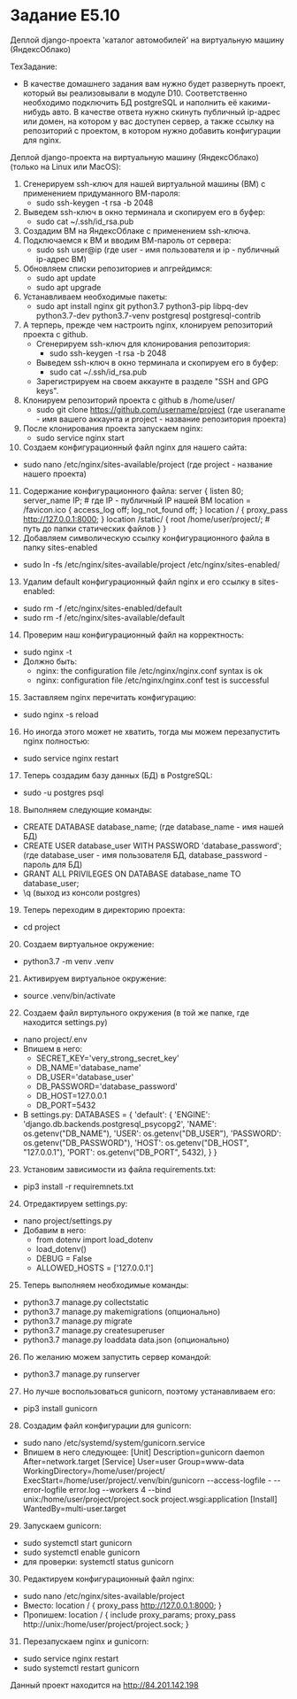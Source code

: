 # Задание E5.10

   Деплой django-проекта 'каталог автомобилей' на виртуальную машину (ЯндексОблако)

   ТехЗадание:
   - В качестве домашнего задания вам нужно будет развернуть проект, который вы реализовывали в модуле D10. Соответственно необходимо подключить БД postgreSQL и наполнить её какими-нибудь авто. В качестве ответа нужно скинуть публичный ip-адрес или домен, на котором у вас доступен сервер, а также ссылку на репозиторий с проектом, в котором нужно добавить конфигурации для nginx.

   Деплой django-проекта на виртуальную машину (ЯндексОблако) (только на Linux или MacOS):
1) Сгенерируем ssh-ключ для нашей виртуальной машины (ВМ) с применением придуманного ВМ-пароля:
   - sudo ssh-keygen -t rsa -b 2048
2) Выведем ssh-ключ в окно терминала и скопируем его в буфер:
   - sudo cat ~/.ssh/id_rsa.pub
3) Создадим ВМ на ЯндексОблаке с применением ssh-ключа.
4) Подключаемся к ВМ и вводим ВМ-пароль от сервера:
   - sudo ssh user@ip (где user - имя пользователя и ip - публичный ip-адрес ВМ)
5) Обновляем списки репозиториев и апгрейдимся:
   - sudo apt update
   - sudo apt upgrade
6) Устанавливаем необходимые пакеты:
   - sudo apt install nginx git python3.7 python3-pip libpq-dev python3.7-dev python3.7-venv postgresql postgresql-contrib
7) А терперь, прежде чем настроить nginx, клонируем репозиторий проекта с github.
   - Сгенерируем ssh-ключ для клонирования репозитория:
      - sudo ssh-keygen -t rsa -b 2048
   - Выведем ssh-ключ в окно терминала и скопируем его в буфер:
       - sudo cat ~/.ssh/id_rsa.pub
   - Зарегистрируем на своем аккаунте в разделе "SSH and GPG keys".
8) Клонируем репозиторий проекта с github в /home/user/
   - sudo git clone https://github.com/username/project (где useraname - имя вашего аккаунта и project - название репозитория проекта)
9) После клонирования проекта запускаем nginx:
   - sudo service nginx start
10) Создаем конфигурационный файл nginx для нашего сайта: 
   - sudo nano /etc/nginx/sites-available/project (где project - название нашего проекта)
11) Содержание конфигурационного файла:
server {
    listen 80;
    server_name IP; # где IP - публичный IP нашей ВМ
    location = /favicon.ico { access_log off; log_not_found off; }
    location / {
        proxy_pass http://127.0.0.1:8000;
    }
    location /static/ {
        root /home/user/project/; # путь до папки статических файлов
    }
}
12) Добавляем символическую ссылку конфигурационного файла в папку sites-enabled
   - sudo ln -fs /etc/nginx/sites-available/project /etc/nginx/sites-enabled/
13) Удалим default конфигурационный файл nginx и его ссылку в sites-enabled:
   - sudo rm -f /etc/nginx/sites-enabled/default
   - sudo rm -f /etc/nginx/sites-available/default
14) Проверим наш конфигурационный файл на корректность:
   - sudo nginx -t
   - Должно быть:
      - nginx: the configuration file /etc/nginx/nginx.conf syntax is ok
      - nginx: configuration file /etc/nginx/nginx.conf test is successful
15) Заставляем nginx перечитать конфигурацию:
   - sudo nginx -s reload
16) Но иногда этого может не хватить, тогда мы можем перезапустить nginx полностью:
   - sudo service nginx restart
17) Теперь создадим базу данных (БД) в PostgreSQL:
   - sudo -u postgres psql
18) Выполняем следующие команды:
   - CREATE DATABASE database_name; (где database_name - имя нашей БД)
   - CREATE USER database_user WITH PASSWORD 'database_password'; (где database_user - имя пользователя БД, database_password - пароль для БД)
   - GRANT ALL PRIVILEGES ON DATABASE database_name TO database_user;
   - \q (выход из консоли postgres)
19) Теперь переходим в директорию проекта:
   - cd project
20) Создаем виртуальное окружение:
   - python3.7 -m venv .venv
21) Активируем виртуальное окружение:
   - source .venv/bin/activate
22) Создаем файл виртульного окружения (в той же папке, где находится settings.py)
   - nano project/.env
   - Впишем в него:
      - SECRET_KEY='very_strong_secret_key'
      - DB_NAME='database_name'
      - DB_USER='database_user'
      - DB_PASSWORD='database_password'
      - DB_HOST=127.0.0.1
      - DB_PORT=5432
   - В settings.py: 
DATABASES = {
    'default': {
        'ENGINE': 'django.db.backends.postgresql_psycopg2',
        'NAME': os.getenv("DB_NAME"),
        'USER': os.getenv("DB_USER"),
        'PASSWORD': os.getenv("DB_PASSWORD"),
        'HOST': os.getenv("DB_HOST", "127.0.0.1"),
        'PORT': os.getenv("DB_PORT", 5432),
    }
}
23) Установим зависимости из файла requirements.txt:
   - pip3 install -r requiremnets.txt
24) Отредактируем settings.py:
   - nano project/settings.py
   - Добавим в него:
      - from dotenv import load_dotenv
      - load_dotenv()
      - DEBUG = False
      - ALLOWED_HOSTS = ['127.0.0.1']
25) Теперь выполняем необходимые команды:
   - python3.7 manage.py collectstatic
   - python3.7 manage.py makemigrations (опционально)
   - python3.7 manage.py migrate
   - python3.7 manage.py createsuperuser
   - python3.7 manage.py loaddata data.json (опционально)
26) По желанию можем запустить сервер командой:
   - python3.7 manage.py runserver
27) Но лучше воспользоваться gunicorn, поэтому устанавливаем его:
   - pip3 install gunicorn
28) Создадим файл конфигурации для gunicorn:
   - sudo nano /etc/systemd/system/gunicorn.service
   - Впишем в него следующее:
[Unit]
Description=gunicorn daemon
After=network.target
[Service]
User=user
Group=www-data
WorkingDirectory=/home/user/project/
ExecStart=/home/user/project/.venv/bin/gunicorn --access-logfile - --error-logfile error.log --workers 4 --bind unix:/home/user/project/project.sock project.wsgi:application
[Install]
WantedBy=multi-user.target
29) Запускаем gunicorn:
   - sudo systemctl start gunicorn
   - sudo systemctl enable gunicorn
   - для проверки: systemctl status gunicorn
30) Редактируем конфигурационный файл nginx:
   - sudo nano /etc/nginx/sites-available/project
   - Вместо:
location / {
    proxy_pass http://127.0.0.1:8000;
}
   - Пропишем:
location / {
    include proxy_params;
    proxy_pass http://unix:/home/user/project/project.sock;
}
31) Перезапускаем nginx и gunicorn:
   - sudo service nginx restart
   - sudo systemctl restart gunicorn

Данный проект находится на http://84.201.142.198
